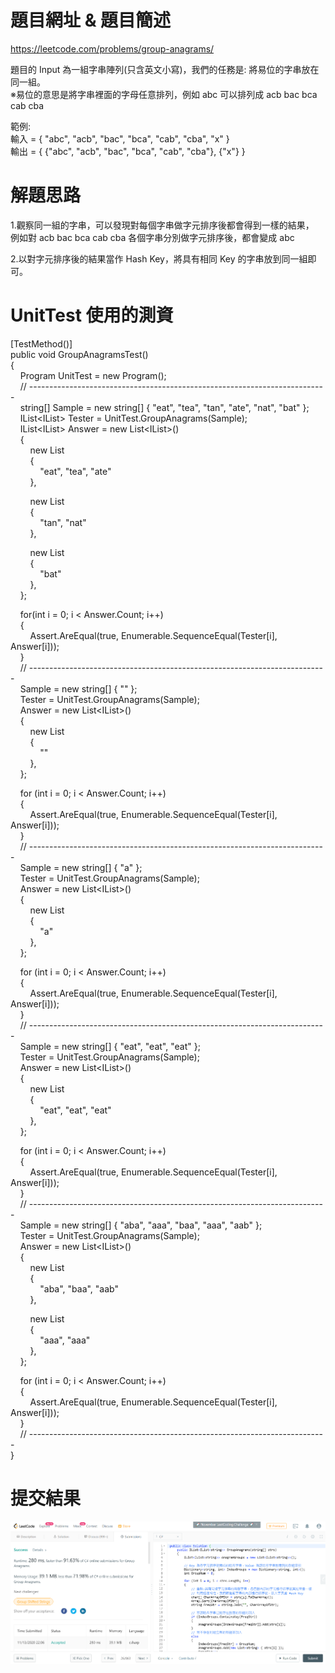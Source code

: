 # 題目網址 & 題目簡述  
https://leetcode.com/problems/group-anagrams/  
  
題目的 Input 為一組字串陣列(只含英文小寫)，我們的任務是: 將易位的字串放在同一組。  
※易位的意思是將字串裡面的字母任意排列，例如 abc 可以排列成 acb bac bca cab cba  
  
範例:  
輸入 = { "abc", "acb", "bac", "bca", "cab", "cba", "x" }  
輸出 = { {"abc", "acb", "bac", "bca", "cab", "cba"}, {"x"} }  
  
# 解題思路  
1.觀察同一組的字串，可以發現對每個字串做字元排序後都會得到一樣的結果，  
例如對 acb bac bca cab cba 各個字串分別做字元排序後，都會變成 abc  
  
2.以對字元排序後的結果當作 Hash Key，將具有相同 Key 的字串放到同一組即可。  
  
# UnitTest 使用的測資  
[TestMethod()]  
public void GroupAnagramsTest()  
{  
&nbsp;&nbsp;&nbsp;&nbsp;Program UnitTest = new Program();  
&nbsp;&nbsp;&nbsp;&nbsp;// --------------------------------------------------------------------------  
&nbsp;&nbsp;&nbsp;&nbsp;string[] Sample = new string[] { "eat", "tea", "tan", "ate", "nat", "bat" };  
&nbsp;&nbsp;&nbsp;&nbsp;IList<IList<string>> Tester = UnitTest.GroupAnagrams(Sample);  
&nbsp;&nbsp;&nbsp;&nbsp;IList<IList<string>> Answer = new List<IList<string>>()  
&nbsp;&nbsp;&nbsp;&nbsp;{  
&nbsp;&nbsp;&nbsp;&nbsp;&nbsp;&nbsp;&nbsp;&nbsp;new List<string>  
&nbsp;&nbsp;&nbsp;&nbsp;&nbsp;&nbsp;&nbsp;&nbsp;{  
&nbsp;&nbsp;&nbsp;&nbsp;&nbsp;&nbsp;&nbsp;&nbsp;&nbsp;&nbsp;&nbsp;&nbsp;"eat", "tea", "ate"  
&nbsp;&nbsp;&nbsp;&nbsp;&nbsp;&nbsp;&nbsp;&nbsp;},  
  
&nbsp;&nbsp;&nbsp;&nbsp;&nbsp;&nbsp;&nbsp;&nbsp;new List<string>  
&nbsp;&nbsp;&nbsp;&nbsp;&nbsp;&nbsp;&nbsp;&nbsp;{  
&nbsp;&nbsp;&nbsp;&nbsp;&nbsp;&nbsp;&nbsp;&nbsp;&nbsp;&nbsp;&nbsp;&nbsp;"tan", "nat"  
&nbsp;&nbsp;&nbsp;&nbsp;&nbsp;&nbsp;&nbsp;&nbsp;},  
  
&nbsp;&nbsp;&nbsp;&nbsp;&nbsp;&nbsp;&nbsp;&nbsp;new List<string>  
&nbsp;&nbsp;&nbsp;&nbsp;&nbsp;&nbsp;&nbsp;&nbsp;{  
&nbsp;&nbsp;&nbsp;&nbsp;&nbsp;&nbsp;&nbsp;&nbsp;&nbsp;&nbsp;&nbsp;&nbsp;"bat"  
&nbsp;&nbsp;&nbsp;&nbsp;&nbsp;&nbsp;&nbsp;&nbsp;},  
&nbsp;&nbsp;&nbsp;&nbsp;};  
  
&nbsp;&nbsp;&nbsp;&nbsp;for(int i = 0; i < Answer.Count; i++)  
&nbsp;&nbsp;&nbsp;&nbsp;{  
&nbsp;&nbsp;&nbsp;&nbsp;&nbsp;&nbsp;&nbsp;&nbsp;Assert.AreEqual(true, Enumerable.SequenceEqual(Tester[i], Answer[i]));  
&nbsp;&nbsp;&nbsp;&nbsp;}  
&nbsp;&nbsp;&nbsp;&nbsp;// --------------------------------------------------------------------------  
&nbsp;&nbsp;&nbsp;&nbsp;Sample = new string[] { "" };  
&nbsp;&nbsp;&nbsp;&nbsp;Tester = UnitTest.GroupAnagrams(Sample);  
&nbsp;&nbsp;&nbsp;&nbsp;Answer = new List<IList<string>>()  
&nbsp;&nbsp;&nbsp;&nbsp;{  
&nbsp;&nbsp;&nbsp;&nbsp;&nbsp;&nbsp;&nbsp;&nbsp;new List<string>  
&nbsp;&nbsp;&nbsp;&nbsp;&nbsp;&nbsp;&nbsp;&nbsp;{  
&nbsp;&nbsp;&nbsp;&nbsp;&nbsp;&nbsp;&nbsp;&nbsp;&nbsp;&nbsp;&nbsp;&nbsp;""  
&nbsp;&nbsp;&nbsp;&nbsp;&nbsp;&nbsp;&nbsp;&nbsp;},  
&nbsp;&nbsp;&nbsp;&nbsp;};  
  
&nbsp;&nbsp;&nbsp;&nbsp;for (int i = 0; i < Answer.Count; i++)  
&nbsp;&nbsp;&nbsp;&nbsp;{  
&nbsp;&nbsp;&nbsp;&nbsp;&nbsp;&nbsp;&nbsp;&nbsp;Assert.AreEqual(true, Enumerable.SequenceEqual(Tester[i], Answer[i]));  
&nbsp;&nbsp;&nbsp;&nbsp;}  
&nbsp;&nbsp;&nbsp;&nbsp;// --------------------------------------------------------------------------  
&nbsp;&nbsp;&nbsp;&nbsp;Sample = new string[] { "a" };  
&nbsp;&nbsp;&nbsp;&nbsp;Tester = UnitTest.GroupAnagrams(Sample);  
&nbsp;&nbsp;&nbsp;&nbsp;Answer = new List<IList<string>>()  
&nbsp;&nbsp;&nbsp;&nbsp;{  
&nbsp;&nbsp;&nbsp;&nbsp;&nbsp;&nbsp;&nbsp;&nbsp;new List<string>  
&nbsp;&nbsp;&nbsp;&nbsp;&nbsp;&nbsp;&nbsp;&nbsp;{  
&nbsp;&nbsp;&nbsp;&nbsp;&nbsp;&nbsp;&nbsp;&nbsp;&nbsp;&nbsp;&nbsp;&nbsp;"a"  
&nbsp;&nbsp;&nbsp;&nbsp;&nbsp;&nbsp;&nbsp;&nbsp;},  
&nbsp;&nbsp;&nbsp;&nbsp;};  
  
&nbsp;&nbsp;&nbsp;&nbsp;for (int i = 0; i < Answer.Count; i++)  
&nbsp;&nbsp;&nbsp;&nbsp;{  
&nbsp;&nbsp;&nbsp;&nbsp;&nbsp;&nbsp;&nbsp;&nbsp;Assert.AreEqual(true, Enumerable.SequenceEqual(Tester[i], Answer[i]));  
&nbsp;&nbsp;&nbsp;&nbsp;}  
&nbsp;&nbsp;&nbsp;&nbsp;// --------------------------------------------------------------------------  
&nbsp;&nbsp;&nbsp;&nbsp;Sample = new string[] { "eat", "eat", "eat" };  
&nbsp;&nbsp;&nbsp;&nbsp;Tester = UnitTest.GroupAnagrams(Sample);  
&nbsp;&nbsp;&nbsp;&nbsp;Answer = new List<IList<string>>()  
&nbsp;&nbsp;&nbsp;&nbsp;{  
&nbsp;&nbsp;&nbsp;&nbsp;&nbsp;&nbsp;&nbsp;&nbsp;new List<string>  
&nbsp;&nbsp;&nbsp;&nbsp;&nbsp;&nbsp;&nbsp;&nbsp;{  
&nbsp;&nbsp;&nbsp;&nbsp;&nbsp;&nbsp;&nbsp;&nbsp;&nbsp;&nbsp;&nbsp;&nbsp;"eat", "eat", "eat"  
&nbsp;&nbsp;&nbsp;&nbsp;&nbsp;&nbsp;&nbsp;&nbsp;},  
&nbsp;&nbsp;&nbsp;&nbsp;};  
  
&nbsp;&nbsp;&nbsp;&nbsp;for (int i = 0; i < Answer.Count; i++)  
&nbsp;&nbsp;&nbsp;&nbsp;{  
&nbsp;&nbsp;&nbsp;&nbsp;&nbsp;&nbsp;&nbsp;&nbsp;Assert.AreEqual(true, Enumerable.SequenceEqual(Tester[i], Answer[i]));  
&nbsp;&nbsp;&nbsp;&nbsp;}  
&nbsp;&nbsp;&nbsp;&nbsp;// --------------------------------------------------------------------------  
&nbsp;&nbsp;&nbsp;&nbsp;Sample = new string[] { "aba", "aaa", "baa", "aaa", "aab" };  
&nbsp;&nbsp;&nbsp;&nbsp;Tester = UnitTest.GroupAnagrams(Sample);  
&nbsp;&nbsp;&nbsp;&nbsp;Answer = new List<IList<string>>()  
&nbsp;&nbsp;&nbsp;&nbsp;{  
&nbsp;&nbsp;&nbsp;&nbsp;&nbsp;&nbsp;&nbsp;&nbsp;new List<string>  
&nbsp;&nbsp;&nbsp;&nbsp;&nbsp;&nbsp;&nbsp;&nbsp;{  
&nbsp;&nbsp;&nbsp;&nbsp;&nbsp;&nbsp;&nbsp;&nbsp;&nbsp;&nbsp;&nbsp;&nbsp;"aba", "baa", "aab"  
&nbsp;&nbsp;&nbsp;&nbsp;&nbsp;&nbsp;&nbsp;&nbsp;},  
  
&nbsp;&nbsp;&nbsp;&nbsp;&nbsp;&nbsp;&nbsp;&nbsp;new List<string>  
&nbsp;&nbsp;&nbsp;&nbsp;&nbsp;&nbsp;&nbsp;&nbsp;{  
&nbsp;&nbsp;&nbsp;&nbsp;&nbsp;&nbsp;&nbsp;&nbsp;&nbsp;&nbsp;&nbsp;&nbsp;"aaa", "aaa"  
&nbsp;&nbsp;&nbsp;&nbsp;&nbsp;&nbsp;&nbsp;&nbsp;},  
&nbsp;&nbsp;&nbsp;&nbsp;};  
  
&nbsp;&nbsp;&nbsp;&nbsp;for (int i = 0; i < Answer.Count; i++)  
&nbsp;&nbsp;&nbsp;&nbsp;{  
&nbsp;&nbsp;&nbsp;&nbsp;&nbsp;&nbsp;&nbsp;&nbsp;Assert.AreEqual(true, Enumerable.SequenceEqual(Tester[i], Answer[i]));  
&nbsp;&nbsp;&nbsp;&nbsp;}  
&nbsp;&nbsp;&nbsp;&nbsp;// --------------------------------------------------------------------------  
}  
  
# 提交結果  
![image](https://raw.githubusercontent.com/Jacky20200711/LeetCode/master/Q49(Group%20Anagrams)/SuccessShot.PNG)  
&emsp;  
&emsp;  
